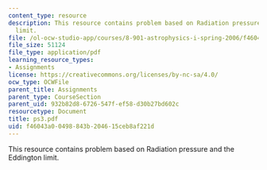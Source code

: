 ```yaml
---
content_type: resource
description: This resource contains problem based on Radiation pressure and the Eddington
  limit.
file: /ol-ocw-studio-app/courses/8-901-astrophysics-i-spring-2006/f46043a00498843b204615ceb8af221d_ps3.pdf
file_size: 51124
file_type: application/pdf
learning_resource_types:
- Assignments
license: https://creativecommons.org/licenses/by-nc-sa/4.0/
ocw_type: OCWFile
parent_title: Assignments
parent_type: CourseSection
parent_uid: 932b82d8-6726-547f-ef58-d30b27bd602c
resourcetype: Document
title: ps3.pdf
uid: f46043a0-0498-843b-2046-15ceb8af221d
---
```

This resource contains problem based on Radiation pressure and the Eddington limit.